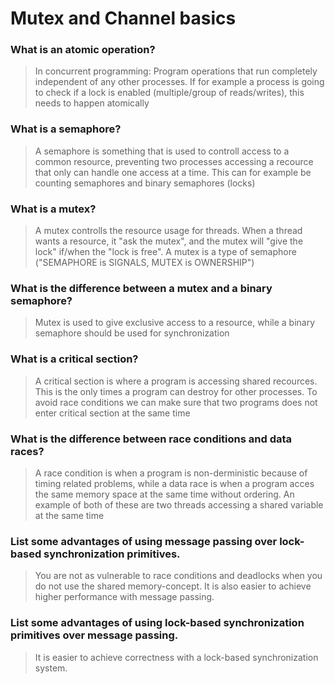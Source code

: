 # Mutex and Channel basics

### What is an atomic operation?
> In concurrent programming: Program operations that run completely independent of any other processes. If for example a process is going to check if a lock is enabled (multiple/group of reads/writes), this needs to happen atomically

### What is a semaphore?
> A semaphore is something that is used to controll access to a common resource, preventing two processes accessing a recource that only can handle one access at a time. This can for example be counting semaphores and binary semaphores (locks)

### What is a mutex?
> A mutex controlls the resource usage for threads. When a thread wants a resource, it "ask the mutex", and the mutex will "give the lock" if/when the "lock is free". A mutex is a type of semaphore ("SEMAPHORE is SIGNALS, MUTEX is OWNERSHIP")

### What is the difference between a mutex and a binary semaphore?
> Mutex is used to give exclusive access to a resource, while a binary semaphore should be used for synchronization

### What is a critical section?
> A critical section is where a program is accessing shared recources. This is the only times a program can destroy for other processes. To avoid race conditions we can make sure that two programs does not enter critical section at the same time

### What is the difference between race conditions and data races?
 > A race condition is when a program is non-derministic because of timing related problems, while a data race is when a program acces the same memory space at the same time without ordering. An example of both of these are two threads accessing a shared variable at the same time

### List some advantages of using message passing over lock-based synchronization primitives.
> You are not as vulnerable to race conditions and deadlocks when you do not use the shared memory-concept. It is also easier to achieve higher performance with message passing.

### List some advantages of using lock-based synchronization primitives over message passing.
> It is easier to achieve correctness with a lock-based synchronization system.
